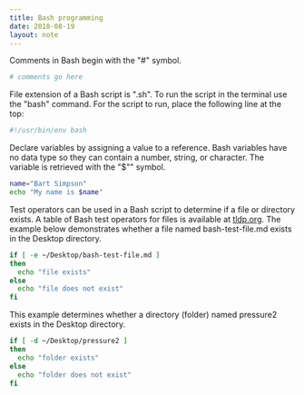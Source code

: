 ```yaml
---
title: Bash programming
date: 2018-08-19
layout: note
---
```


Comments in Bash begin with the "#" symbol.

```bash
# comments go here
```

File extension of a Bash script is ".sh". To run the script in the terminal use the "bash" command. For the script to run, place the following line at the top:

```bash
#!/usr/bin/env bash
```

Declare variables by assigning a value to a reference. Bash variables have no data type so they can contain a number, string, or character. The variable is retrieved with the "$"" symbol.

```bash
name="Bart Simpson"
echo "My name is $name"
```

Test operators can be used in a Bash script to determine if a file or directory exists. A table of Bash test operators for files is available at [tldp.org](http://tldp.org/LDP/abs/html/refcards.html). The example below demonstrates whether a file named bash-test-file.md exists in the Desktop directory.

```bash
if [ -e ~/Desktop/bash-test-file.md ]
then
  echo "file exists"
else
  echo "file does not exist"
fi
```

This example determines whether a directory (folder) named pressure2 exists in the Desktop directory.

```bash
if [ -d ~/Desktop/pressure2 ]
then
  echo "folder exists"
else
  echo "folder does not exist"
fi
```
